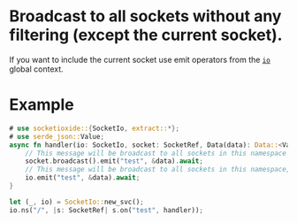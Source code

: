 # Broadcast to all sockets without any filtering (except the current socket).
If you want to include the current socket use emit operators from the [`io`] global context.

[`io`]: crate::SocketIo

# Example
```rust
# use socketioxide::{SocketIo, extract::*};
# use serde_json::Value;
async fn handler(io: SocketIo, socket: SocketRef, Data(data): Data::<Value>) {
    // This message will be broadcast to all sockets in this namespace except this one.
    socket.broadcast().emit("test", &data).await;
    // This message will be broadcast to all sockets in this namespace, including this one.
    io.emit("test", &data).await;
}

let (_, io) = SocketIo::new_svc();
io.ns("/", |s: SocketRef| s.on("test", handler));
```
